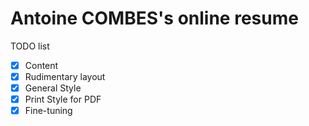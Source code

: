 # Antoine COMBES's online resume

TODO list
* [x] Content
* [x] Rudimentary layout
* [x] General Style
* [x] Print Style for PDF
* [x] Fine-tuning
